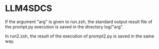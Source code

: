 # LLM4SDCS

If the argument "arg" is given to run.zsh, the standard output result file of the prompt.py execution is saved in the directory log/"arg".

In run2.zsh, the result of the execution of prompt2.py is saved in the same way.
